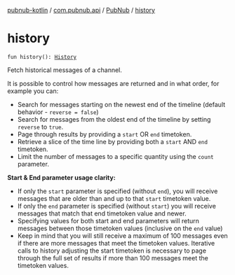 [pubnub-kotlin](../../index.md) / [com.pubnub.api](../index.md) / [PubNub](index.md) / [history](./history.md)

# history

`fun history(): `[`History`](../../com.pubnub.api.endpoints/-history/index.md)

Fetch historical messages of a channel.

It is possible to control how messages are returned and in what order, for example you can:

* Search for messages starting on the newest end of the timeline (default behavior - `reverse = false`)
* Search for messages from the oldest end of the timeline by setting `reverse` to `true`.
* Page through results by providing a `start` OR `end` timetoken.
* Retrieve a slice of the time line by providing both a `start` AND `end` timetoken.
* Limit the number of messages to a specific quantity using the `count` parameter.

**Start &amp; End parameter usage clarity:**

* If only the `start` parameter is specified (without `end`),
you will receive messages that are older than and up to that `start` timetoken value.
* If only the `end` parameter is specified (without `start`)
you will receive messages that match that end timetoken value and newer.
* Specifying values for both start and end parameters
will return messages between those timetoken values (inclusive on the `end` value)
* Keep in mind that you will still receive a maximum of 100 messages
even if there are more messages that meet the timetoken values.
Iterative calls to history adjusting the start timetoken is necessary to page through the full set of results
if more than 100 messages meet the timetoken values.
